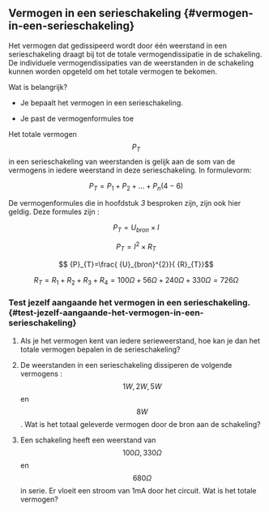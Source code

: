 ## Vermogen in een serieschakeling {#vermogen-in-een-serieschakeling}

Het vermogen dat gedissipeerd wordt door één weerstand in een serieschakeling draagt bij tot de totale vermogendissipatie in de schakeling. De individuele vermogendissipaties van de weerstanden in de schakeling kunnen worden opgeteld om het totale vermogen te bekomen.

Wat is belangrijk?

*   Je bepaalt het vermogen in een serieschakeling.

*   Je past de vermogenformules toe

Het totale vermogen $$ {P}_{T}$$ in een serieschakeling van weerstanden is gelijk aan de som van de vermogens in iedere weerstand in deze serieschakeling. In formulevorm:

$$ {\mathit{P}}_{\mathit{T}}={\mathit{P}}_{1}+{\mathit{P}}_{2}+\dots +{\mathit{P}}_{\mathit{n}} (4-6)$$

De vermogenformules die in hoofdstuk _3_ besproken zijn, zijn ook hier geldig. Deze formules zijn :

$$ {P}_{T}={U}_{bron} \times I$$

$$ {P}_{T}={I}^{2} \times {R}_{T}$$

$$ {P}_{T}=\frac{ {U}_{bron}^{2}}{ {R}_{T}}$$

$$ {R}_{T}={R}_{1}+{R}_{2}+{R}_{3}+{R}_{4}=100 \Omega +56 \Omega +240 \Omega +330 \Omega =726 \Omega $$

### Test jezelf aangaande het vermogen in een serieschakeling. {#test-jezelf-aangaande-het-vermogen-in-een-serieschakeling}

1.  Als je het vermogen kent van iedere serieweerstand, hoe kan je dan het totale vermogen bepalen in de serieschakeling?

2.  De weerstanden in een serieschakeling dissiperen de volgende vermogens : $$ 1 W, 2 W, 5W$$ en $$ 8 W$$. Wat is het totaal geleverde vermogen door de bron aan de schakeling?

3.  Een schakeling heeft een weerstand van $$ 100 \Omega , 330 \Omega $$ en $$ 680 \Omega $$ in serie. Er vloeit een stroom van 1mA door het circuit. Wat is het totale vermogen?